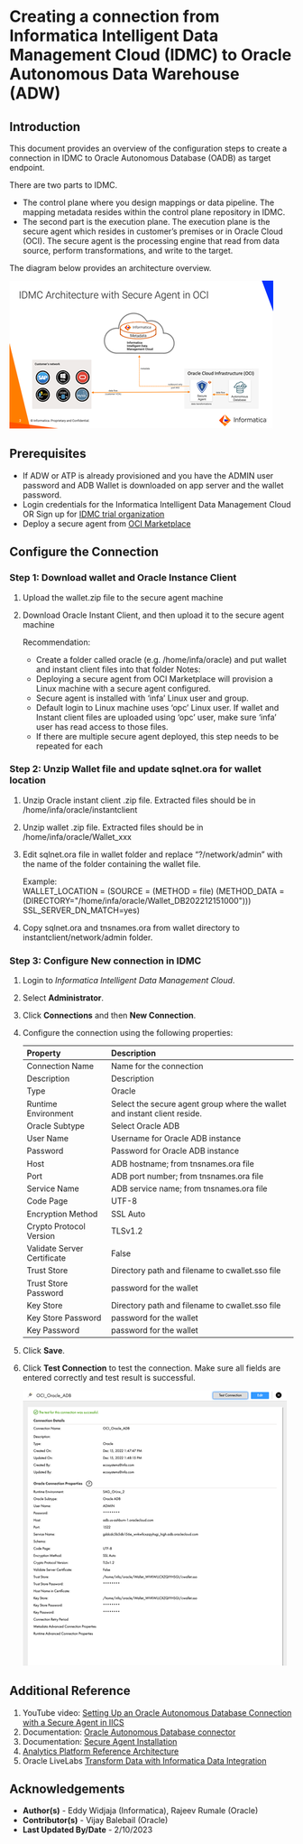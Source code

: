 # Creating a connection from Informatica Intelligent Data Management Cloud (IDMC) to  Oracle Autonomous Data Warehouse (ADW)


## **Introduction**

This document provides an overview of the configuration steps to create a connection in IDMC to Oracle Autonomous Database (OADB) as target endpoint.

There are two parts to IDMC.  
-	The control plane where you design mappings or data pipeline.  The mapping metadata resides within the control plane repository in IDMC.  
-	The second part is the execution plane.  The execution plane is the secure agent which resides in customer’s premises or in Oracle Cloud (OCI).  The secure agent is the processing engine that read from data source, perform transformations, and write to the target.   

The diagram below provides an architecture overview.

![DMC Connection Architecture](./images/architecture.png)

## **Prerequisites**

- If ADW or ATP is already provisioned and you have the ADMIN user password and ADB Wallet is downloaded on app server and the wallet password.
- Login credentials for the Informatica Intelligent Data Management Cloud OR Sign up for [IDMC trial organization](https://dm1-us.informaticacloud.com/ma/register)
- Deploy a secure agent from [OCI Marketplace](https://cloudmarketplace.oracle.com/marketplace/en_US/listing/131666415)


## **Configure the Connection**


### Step 1: Download wallet and Oracle Instance Client
1.	Upload the wallet.zip file to the secure agent machine
2.	Download Oracle Instant Client, and then upload it to the secure agent machine

    Recommendation:
    -	Create a folder called oracle (e.g. /home/infa/oracle) and put wallet and instant client files into that folder
    Notes:
    -	Deploying a secure agent from OCI Marketplace will provision a Linux machine with a secure agent configured.  
    -	Secure agent is installed with ‘infa’ Linux user and group.
    -	Default login to Linux machine uses ‘opc’ Linux user.  If wallet and Instant client files are uploaded using ‘opc’ user, make sure ‘infa’ user has read access to those files.
    -	If there are multiple secure agent deployed, this step needs to be repeated for each   

### Step 2: Unzip Wallet file and update sqlnet.ora for wallet location
1.	Unzip Oracle instant client .zip file.  Extracted files should be in /home/infa/oracle/instantclient
2.	Unzip wallet .zip file.  Extracted files should be in /home/infa/oracle/Wallet\_xxx
3.	Edit sqlnet.ora file in wallet folder and replace “?/network/admin” with the name of the folder containing the wallet file.

    Example:   
    WALLET\_LOCATION = (SOURCE = (METHOD = file) (METHOD_DATA = (DIRECTORY="/home/infa/oracle/Wallet\_DB202212151000"))) SSL\_SERVER\_DN\_MATCH=yes)

4.	Copy sqlnet.ora and tnsnames.ora from wallet directory to instantclient/network/admin folder.


### Step 3: Configure New connection in IDMC
1. Login to *Informatica Intelligent Data Management Cloud*.
2. Select **Administrator**.
3. Click **Connections** and then **New Connection**.
4. Configure the connection using the following properties:

      |Property	|Description|
      |:----------|:-------------|
      |Connection Name|	Name for the connection|
      |Description|	Description|
      |Type| Oracle|
      |Runtime Environment|	Select the secure agent group where the wallet and instant client reside. |
      |Oracle Subtype | Select Oracle ADB|
      |User Name 	|Username for Oracle ADB instance|
      |Password 	|Password for Oracle ADB instance|
      |Host 	|ADB hostname; from tnsnames.ora file|
      |Port 	|ADB port number; from tnsnames.ora file|
      |Service Name 	|ADB service name; from tnsnames.ora file|
      |Code Page |  UTF-8|
      |Encryption Method| 	SSL Auto|
      |Crypto Protocol Version 	|TLSv1.2|
      |Validate Server Certificate 	|False|
      |Trust Store 	|Directory path and filename to cwallet.sso file|
      |Trust Store Password 	|password for the wallet|
      |Key Store 	|Directory path and filename to cwallet.sso file|
      |Key Store Password 	|password for the wallet|
      |Key Password 	|password for the wallet|
5. Click **Save**.
6. Click **Test Connection** to test the connection. Make sure all fields are entered correctly and test result is successful.


    ![Connection Configuration Screenshot](./images/connection-screenshot.png)




## **Additional Reference**
1.	YouTube video: [Setting Up an Oracle Autonomous Database Connection with a Secure Agent in IICS](https://www.youtube.com/watch?v=4tCKP6D1myo)
2.	Documentation: [Oracle Autonomous Database connector](https://docs.oracle.com/en/cloud/paas/autonomous-database/adbsa/connect-autonomous-database.html)
3.	Documentation: [Secure Agent Installation](https://docs.informatica.com/cloud-common-services/administrator/current-version/runtime-environments/secure-agent-installation.html)
4.	[Analytics Platform Reference Architecture](https://docs.oracle.com/en/solutions/informatica-on-oci/index.html#GUID-6A097301-4F34-40B4-8816-76F71362EAFD)
5.	Oracle LiveLabs [Transform Data with Informatica Data Integration](https://apexapps.oracle.com/pls/apex/dbpm/r/livelabs/view-workshop?wid=3394)



## **Acknowledgements**
* **Author(s)** - Eddy Widjaja (Informatica), Rajeev Rumale (Oracle)
* **Contributor(s)** - Vijay Balebail (Oracle)
* **Last Updated By/Date** -  2/10/2023
